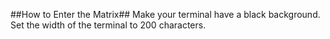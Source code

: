 ##How to Enter the Matrix##
Make your terminal have a black background.
Set the width of the terminal to 200 characters.
